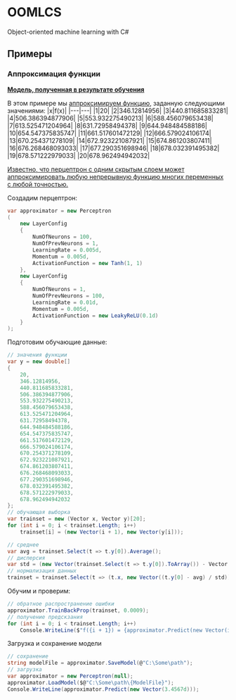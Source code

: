 # OOMLCS
Object-oriented machine learning with C#

## Примеры

### Аппроксимация функции

__[Модель, полученная в результате обучения](https://gist.github.com/Stepami/6ad7f040d82b635ba150c8d0ef58ec52)__

В этом примере мы [аппроксимируем функцию](https://en.wikipedia.org/wiki/Function_approximation), заданную следующими значениями:
|x|f(x)|
|---|---|
|1|20| 
|2|346.12814956|
|3|440.811685833281|
|4|506.386394877906|
|5|553.932275490213|
|6|588.456079653438|
|7|613.525471204964|
|8|631.72958494378|
|9|644.948484588186|
|10|654.547375835747|
|11|661.517601472129|
|12|666.579024106174|
|13|670.254371278109|
|14|672.923221087921|
|15|674.861203807411|
|16|676.268468093033|
|17|677.290351698946|
|18|678.032391495382|
|19|678.571222979033|
|20|678.962494942032|

[Известно, что перцептрон с одним скрытым слоем может аппроксимировать любую непрерывную функцию многих переменных с любой точностью.](https://ru.wikipedia.org/wiki/%D0%A2%D0%B5%D0%BE%D1%80%D0%B5%D0%BC%D0%B0_%D0%A6%D1%8B%D0%B1%D0%B5%D0%BD%D0%BA%D0%BE "Теорема Цыбенко")

Создадим перцептрон:
```cs
var approximator = new Perceptron
(
    new LayerConfig
    {
        NumOfNeurons = 100,
        NumOfPrevNeurons = 1,
        LearningRate = 0.005d,
        Momentum = 0.005d,
        ActivationFunction = new Tanh(1, 1)
    },
    new LayerConfig
    {
        NumOfNeurons = 1,
        NumOfPrevNeurons = 100,
        LearningRate = 0.01d,
        Momentum = 0.005d,
        ActivationFunction = new LeakyReLU(0.1d)
    }
);
```
Подготовим обучающие данные:
```cs
// значения функции
var y = new double[] 
{
    20,
    346.12814956,
    440.811685833281,
    506.386394877906,
    553.932275490213,
    588.456079653438,
    613.525471204964,
    631.72958494378,
    644.948484588186,
    654.547375835747,
    661.517601472129,
    666.579024106174,
    670.254371278109,
    672.923221087921,
    674.861203807411,
    676.268468093033,
    677.290351698946,
    678.032391495382,
    678.571222979033,
    678.962494942032
};
// обучающая выборка
var trainset = new (Vector x, Vector y)[20];
for (int i = 0; i < trainset.Length; i++)
    trainset[i] = (new Vector(i + 1), new Vector(y[i]));

// среднее
var avg = trainset.Select(t => t.y[0]).Average();
// дисперсия
var std = (new Vector(trainset.Select(t => t.y[0]).ToArray()) - Vector.VecByConst(Vector.E(trainset.Length), avg)).Length / Math.Sqrt(trainset.Length);
// нормализация данных
trainset = trainset.Select(t => (t.x, new Vector((t.y[0] - avg) / std))).ToArray();
```
Обучим и проверим:
```cs
// обратное распространение ошибки
approximator.TrainBackProp(trainset, 0.0009);
// получение предскзания
for (int i = 0; i < trainset.Length; i++)
    Console.WriteLine($"f({i + 1}) = {approximator.Predict(new Vector(i + 1))[0] * std + avg}");
```
Загрузка и сохранение модели
```cs
// сохранение
string modelFile = approximator.SaveModel(@"C:\Some\path");
// загрузка
var approximator = new Perceptron(null);
approximator.LoadModel($@"C:\Some\path\{ModelFile}");
Console.WriteLine(approximator.Predict(new Vector(3.4567d)));
```
